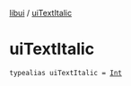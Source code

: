 [libui](index.md) / [uiTextItalic](./ui-text-italic.md)

# uiTextItalic

`typealias uiTextItalic = `[`Int`](https://kotlinlang.org/api/latest/jvm/stdlib/kotlin/-int/index.html)